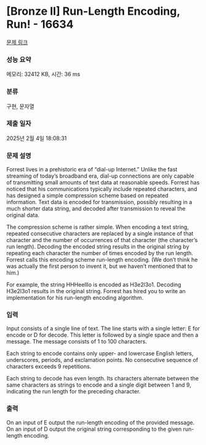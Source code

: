 # [Bronze II] Run-Length Encoding, Run! - 16634 

[문제 링크](https://www.acmicpc.net/problem/16634) 

### 성능 요약

메모리: 32412 KB, 시간: 36 ms

### 분류

구현, 문자열

### 제출 일자

2025년 2월 4일 18:08:31

### 문제 설명

<p>Forrest lives in a prehistoric era of “dial-up Internet.” Unlike the fast streaming of today’s broadband era, dial-up connections are only capable of transmitting small amounts of text data at reasonable speeds. Forrest has noticed that his communications typically include repeated characters, and has designed a simple compression scheme based on repeated information. Text data is encoded for transmission, possibly resulting in a much shorter data string, and decoded after transmission to reveal the original data.</p>

<p>The compression scheme is rather simple. When encoding a text string, repeated consecutive characters are replaced by a single instance of that character and the number of occurrences of that character (the character’s run length). Decoding the encoded string results in the original string by repeating each character the number of times encoded by the run length. Forrest calls this encoding scheme run-length encoding. (We don’t think he was actually the first person to invent it, but we haven’t mentioned that to him.)</p>

<p>For example, the string HHHeelllo is encoded as H3e2l3o1. Decoding H3e2l3o1 results in the original string. Forrest has hired you to write an implementation for his run-length encoding algorithm.</p>

### 입력 

 <p>Input consists of a single line of text. The line starts with a single letter: E for encode or D for decode. This letter is followed by a single space and then a message. The message consists of 1 to 100 characters.</p>

<p>Each string to encode contains only upper- and lowercase English letters, underscores, periods, and exclamation points. No consecutive sequence of characters exceeds 9 repetitions.</p>

<p>Each string to decode has even length. Its characters alternate between the same characters as strings to encode and a single digit between 1 and 9, indicating the run length for the preceding character.</p>

### 출력 

 <p>On an input of E output the run-length encoding of the provided message. On an input of D output the original string corresponding to the given run-length encoding.</p>


